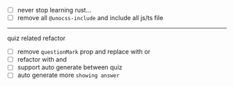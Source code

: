 - [ ] never stop learning rust...
- [ ] remove all `@unocss-include` and include all js/ts file

---
quiz related refactor
- [ ] remove `questionMark` prop and replace with <QuizProvider /> or <QuizArea />
- [ ] refactor <Radio /> with <RadioGroup /> and <Radio />
- [ ] support auto generate <StrongHr /> between quiz
- [ ] auto generate more `showing answer`